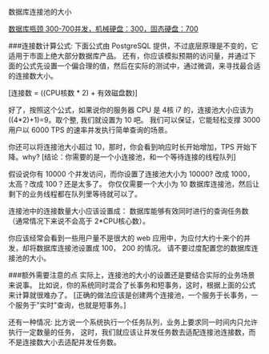 数据库连接池的大小


[数据库瓶颈 300-700并发，机械硬盘：300，固态硬盘：700](./6.Mysql并发.md)

###连接数计算公式:
下面公式由 PostgreSQL 提供，不过底层原理是不变的，它适用于市面上绝大部分数据库产品。
还有，你应该模拟预期的访问量，并通过下面的公式先设置一个偏合理的值，然后在实际的测试中，通过微调，来寻找最合适的连接数大小。

[连接数 = ((CPU核数 * 2) + 有效磁盘数)]

好了，按照这个公式，如果说你的服务器 CPU 是 4核 i7 的，连接池大小应该为 ((4*2)+1)=9。取个整, 我们就设置为 10 吧。
我们可以保证，它能轻松支撑 3000 用户以 6000 TPS 的速率并发执行简单查询的场景。

你还可以将连接池大小超过 10，那时，你会看到响应时长开始增加，TPS 开始下降。why?
[结论：你需要的是一个小连接池，和一个等待连接的线程队列]

假设说你有 10000 个并发访问，而你设置了连接池大小为 10000? 改成 1000，太高？改成 100？还是太多了。
你仅仅需要一个大小为 10 数据库连接池，然后让剩下的业务线程都在队列里等待就可以了。

连接池中的连接数量大小应该设置成：
数据库能够有效同时进行的查询任务数（通常情况下来说不会高于 2*CPU核心数）。

你应该经常会看到一些用户量不是很大的 web 应用中，为应付大约十来个的并发，却将数据库连接池设置成 100， 200 的情况。
请不要过度配置您的数据库连接池的大小。


###额外需要注意的点
实际上，连接池的大小的设置还是要结合实际的业务场景来说事。
比如说，你的系统同时混合了长事务和短事务，这时，根据上面的公式来计算就很难办了。
[正确的做法应该是创建两个连接池，一个服务于长事务，一个服务于"实时"查询，也就是短事务。]

还有一种情况:
比方说一个系统执行一个任务队列，业务上要求同一时间内只允许执行一定数量的任务，
这时，我们就应该让并发任务数去适配连接池连接数，而不是连接数大小去适配并发任务数。